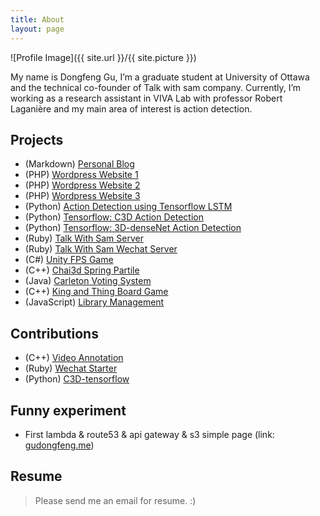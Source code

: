 ```yaml
---
title: About
layout: page
---
```

![Profile Image]({{ site.url }}/{{ site.picture }})

My name is Dongfeng Gu,  I’m a graduate student at University of Ottawa 
and the technical co-founder of Talk with sam company. Currently, I’m working 
as a research assistant in VIVA Lab with professor Robert Laganière 
and my main area of interest is action detection.

## Projects

- (Markdown) [Personal Blog](https://github.com/frankgu/frankgu.github.io)
- (PHP) [Wordpress Website 1](http://www.gdf.name/)
- (PHP) [Wordpress Website 2](http://sis2spa.com/)
- (PHP) [Wordpress Website 3](http://www.mamituojiao.com/)
- (Python) [Action Detection using Tensorflow LSTM](https://github.com/frankgu/tensorflow_video_rnn)
- (Python) [Tensorflow: C3D Action Detection](https://github.com/frankgu/C3D-tensorflow)
- (Python) [Tensorflow: 3D-denseNet Action Detection](https://github.com/frankgu/3d-DenseNet)
- (Ruby) [Talk With Sam Server](https://github.com/frankgu/TalkWithSam)
- (Ruby) [Talk With Sam Wechat Server](https://github.com/frankgu/TalkWithSam_Wechat)
- (C#) [Unity FPS Game](https://github.com/frankgu/UnityFPSGame)
- (C++) [Chai3d Spring Partile](https://github.com/frankgu/chai3d_spring_partile)
- (Java) [Carleton Voting System](https://github.com/frankgu/voting-system)
- (C++) [King and Thing Board Game](https://github.com/frankgu/King-new)
- (JavaScript) [Library Management](https://github.com/frankgu/Team-1)

## Contributions

- (C++) [Video Annotation](https://github.com/frankgu/Annotate)
- (Ruby) [Wechat Starter](https://github.com/goofansu/wechat-starter)
- (Python) [C3D-tensorflow](https://github.com/hx173149/C3D-tensorflow)

## Funny experiment
- First lambda & route53 & api gateway & s3 simple page (link: [gudongfeng.me](gudongfeng.me))

## Resume

> Please send me an email for resume. :)
